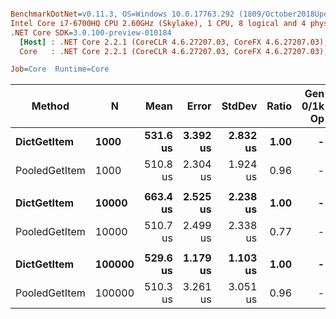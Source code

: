 ``` ini

BenchmarkDotNet=v0.11.3, OS=Windows 10.0.17763.292 (1809/October2018Update/Redstone5)
Intel Core i7-6700HQ CPU 2.60GHz (Skylake), 1 CPU, 8 logical and 4 physical cores
.NET Core SDK=3.0.100-preview-010184
  [Host] : .NET Core 2.2.1 (CoreCLR 4.6.27207.03, CoreFX 4.6.27207.03), 64bit RyuJIT
  Core   : .NET Core 2.2.1 (CoreCLR 4.6.27207.03, CoreFX 4.6.27207.03), 64bit RyuJIT

Job=Core  Runtime=Core  

```
|        Method |      N |     Mean |    Error |   StdDev | Ratio | Gen 0/1k Op | Gen 1/1k Op | Gen 2/1k Op | Allocated Memory/Op |
|-------------- |------- |---------:|---------:|---------:|------:|------------:|------------:|------------:|--------------------:|
|   **DictGetItem** |   **1000** | **531.6 us** | **3.392 us** | **2.832 us** |  **1.00** |           **-** |           **-** |           **-** |                   **-** |
| PooledGetItem |   1000 | 510.8 us | 2.304 us | 1.924 us |  0.96 |           - |           - |           - |                   - |
|               |        |          |          |          |       |             |             |             |                     |
|   **DictGetItem** |  **10000** | **663.4 us** | **2.525 us** | **2.238 us** |  **1.00** |           **-** |           **-** |           **-** |                   **-** |
| PooledGetItem |  10000 | 510.7 us | 2.499 us | 2.338 us |  0.77 |           - |           - |           - |                   - |
|               |        |          |          |          |       |             |             |             |                     |
|   **DictGetItem** | **100000** | **529.6 us** | **1.179 us** | **1.103 us** |  **1.00** |           **-** |           **-** |           **-** |                   **-** |
| PooledGetItem | 100000 | 510.3 us | 3.261 us | 3.051 us |  0.96 |           - |           - |           - |                   - |
